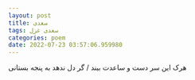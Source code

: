 ```yaml
---
layout: post
title: سعدی
tags: سعدی غزل
categories: poem
date: 2022-07-23 03:57:06.959980
---
```


هرک این سر دست و ساعدت بیند / گر دل ندهد به پنجه بستانی